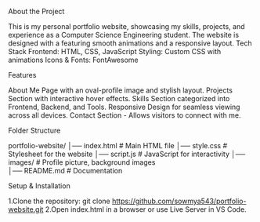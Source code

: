 About the Project

This is my personal portfolio website, showcasing my skills, projects, and experience as a Computer Science Engineering student. The website is designed with a featuring smooth animations and a responsive layout.
Tech Stack
Frontend: HTML, CSS, JavaScript
Styling: Custom CSS with animations
Icons & Fonts: FontAwesome

Features

About Me Page with an oval-profile image and stylish layout.
Projects Section with interactive hover effects.
Skills Section categorized into Frontend, Backend, and Tools.
Responsive Design for seamless viewing across all devices.
Contact Section - Allows visitors to connect with me.

Folder Structure

portfolio-website/
│── index.html        # Main HTML file
│── style.css         # Stylesheet for the website
│── script.js         # JavaScript for interactivity
│── images/		 # Profile picture, background images         
│── README.md         # Documentation

Setup & Installation

1.Clone the repository: 
git clone https://github.com/sowmya543/portfolio-website.git
2.Open index.html in a browser or use Live Server in VS Code.

